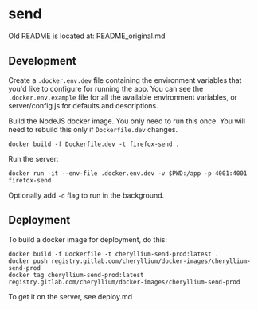 # send

Old README is located at: README_original.md

## Development

Create a `.docker.env.dev` file containing the environment variables that you'd like to configure for running the app. You can see the `.docker.env.example` file for all the available environment variables, or server/config.js for defaults and descriptions.

Build the NodeJS docker image. You only need to run this once. You will need to rebuild this only if `Dockerfile.dev` changes.

```
docker build -f Dockerfile.dev -t firefox-send .
```

Run the server:

```
docker run -it --env-file .docker.env.dev -v $PWD:/app -p 4001:4001 firefox-send
```

Optionally add `-d` flag to run in the background.

## Deployment

To build a docker image for deployment, do this: 

```
docker build -f Dockerfile -t cheryllium-send-prod:latest .
docker push registry.gitlab.com/cheryllium/docker-images/cheryllium-send-prod
docker tag cheryllium-send-prod:latest registry.gitlab.com/cheryllium/docker-images/cheryllium-send-prod
```

To get it on the server, see deploy.md 
